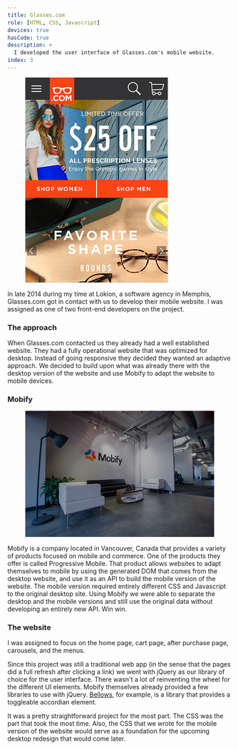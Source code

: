 ```yaml
---
title: Glasses.com
role: [HTML, CSS, Javascript]
devices: true
hasCode: true
description: >
  I developed the user interface of Glasses.com's mobile website.
index: 3
---
```


<figure><img src="/img/work/glasses/home.jpg" alt="A photo of the mobile Glasses.com home page."></figure>

In late 2014 during my time at Lokion, a software agency in Memphis, Glasses.com got in contact with us to develop their mobile website. I was assigned as one of two front-end developers on the project.

### The approach

When Glasses.com contacted us they already had a well established website. They had a fully operational website that was optimized for desktop. Instead of going responsive they decided they wanted an adaptive approach. We decided to build upon what was already there with the desktop version of the website and use Mobify to adapt the website to mobile devices.

### Mobify

<figure><img src="/img/work/glasses/mobify.jpg" alt="A photo of the mobile Glasses.com home page."></figure>

Mobify is a company located in Vancouver, Canada that provides a variety of products focused on mobile and commerce. One of the products they offer is called Progressive Mobile. That product allows websites to adapt themselves to mobile by using the generated DOM that comes from the desktop website, and use it as an API to build the mobile version of the website. The mobile version required entirely different CSS and Javascript to the original desktop site. Using Mobify we were able to separate the desktop and the mobile versions and still use the original data without developing an entirely new API. Win win.

### The website

I was assigned to focus on the home page, cart page, after purchase page, carousels, and the menus.

Since this project was still a traditional web app (in the sense that the pages did a full refresh after clicking a link) we went with jQuery as our library of choice for the user interface. There wasn't a lot of reinventing the wheel for the different UI elements. Mobify themselves already provided a few libraries to use with jQuery. [Bellows](https://github.com/mobify/bellows), for example, is a library that provides a toggleable accordian element.

It was a pretty straightforward project for the most part. The CSS was the part that took the most time. Also, the CSS that we wrote for the mobile version of the website would serve as a foundation for the upcoming desktop redesign that would come later.